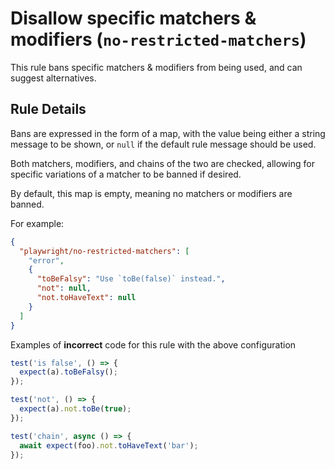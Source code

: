 # Disallow specific matchers & modifiers (`no-restricted-matchers`)

This rule bans specific matchers & modifiers from being used, and can suggest
alternatives.

## Rule Details

Bans are expressed in the form of a map, with the value being either a string
message to be shown, or `null` if the default rule message should be used.

Both matchers, modifiers, and chains of the two are checked, allowing for
specific variations of a matcher to be banned if desired.

By default, this map is empty, meaning no matchers or modifiers are banned.

For example:

```json
{
  "playwright/no-restricted-matchers": [
    "error",
    {
      "toBeFalsy": "Use `toBe(false)` instead.",
      "not": null,
      "not.toHaveText": null
    }
  ]
}
```

Examples of **incorrect** code for this rule with the above configuration

```javascript
test('is false', () => {
  expect(a).toBeFalsy();
});

test('not', () => {
  expect(a).not.toBe(true);
});

test('chain', async () => {
  await expect(foo).not.toHaveText('bar');
});
```
